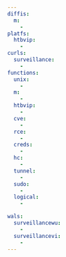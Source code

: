 ```yaml
---
diffis:
  m:
    -
platfs:
  htbvip:
    -
curls:
  surveillance:
    -
functions:
  unix:
    -
  m:
    -
  htbvip:
    -
  cve:
    -
  rce:
    -
  creds:
    -
  hc:
    -
  tunnel:
    -
  sudo:
    -
  logical:
    -

wals:
  surveillancewu:
    -
  surveillancevi:
    -
---
```

